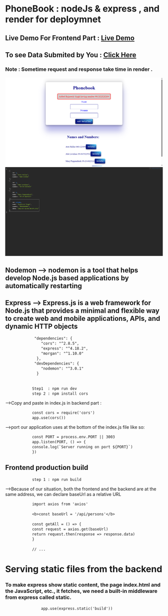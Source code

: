# PhoneBook :  nodeJs & express  , and render for deploymnet



## Live Demo For Frontend Part : <a href="https://phonebook-complete.onrender.com/">Live Demo</a> 
## To see Data Submited by You  :  <a href="https://phonebook-complete.onrender.com/api/persons">Click Here</a> 

### Note : Sometime request and response take time in render .

![Alt text](image-2.png)
![Alt text](image-3.png)


## Nodemon --> nodemon is a tool that helps develop Node.js based applications by automatically restarting

## Express --> Express.js is a web framework for Node.js that provides a minimal and flexible way to create web and mobile applications, APIs, and dynamic HTTP objects

                 "dependencies": {
                    "cors": "^2.8.5",
                    "express": "^4.18.2",
                    "morgan": "^1.10.0"
                  },
                 "devDependencies": {
                    "nodemon": "^3.0.1"
                  }


                Step1  : npm run dev
                step 2 : npm install cors

-->Copy and paste in index.js in backend part :

                const cors = require('cors')
                app.use(cors())

-->port our application uses at the bottom of the index.js file like so:

                const PORT = process.env.PORT || 3003
                app.listen(PORT, () => {
                console.log(`Server running on port ${PORT}`)
                })

##  Frontend production build

                step 1 : npm run build

-->Because of our situation, both the frontend and the backend are at the same address, we can declare baseUrl as a relative URL

                import axios from 'axios'

                <b>const baseUrl = '/api/persons'</b>

                const getAll = () => {
                const request = axios.get(baseUrl)
                return request.then(response => response.data)
                }

                // ...

# Serving static files from the backend

### To make express show static content, the page index.html and the JavaScript, etc., it fetches, we need a built-in middleware from express called static.

                    app.use(express.static('build'))
